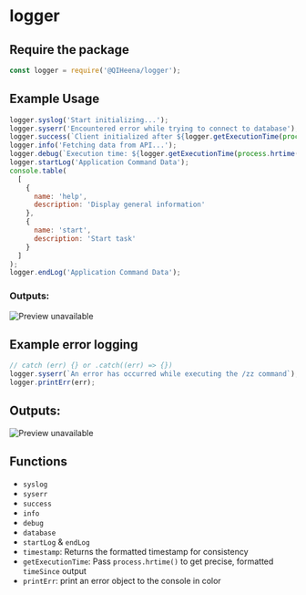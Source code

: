 # logger

## Require the package
```js
const logger = require('@QIHeena/logger');
```

## Example Usage
```js
logger.syslog('Start initializing...');
logger.syserr('Encountered error while trying to connect to database');
logger.success(`Client initialized after ${logger.getExecutionTime(process.hrtime())}`);
logger.info('Fetching data from API...');
logger.debug(`Execution time: ${logger.getExecutionTime(process.hrtime())}`);
logger.startLog('Application Command Data');
console.table(
  [
    {
      name: 'help',
      description: 'Display general information'
    },
    {
      name: 'start',
      description: 'Start task'
    }
  ]
);
logger.endLog('Application Command Data');
```

### Outputs:
![](https://i.postimg.cc/BZLdKP0N/Windows-Terminal-5-KQj-Dfpp-KR.png "Preview unavailable")

## Example error logging
```js
// catch (err) {} or .catch((err) => {})
logger.syserr(`An error has occurred while executing the /zz command`);
logger.printErr(err);
```

## Outputs:
![](https://i.postimg.cc/L5X4mf77/Code-8-Qs-Tu-WF23-Z.png "Preview unavailable")

## Functions
- `syslog`
- `syserr`
- `success`
- `info`
- `debug`
- `database`
- `startLog` & `endLog`
- `timestamp`: Returns the formatted timestamp for consistency
- `getExecutionTime`: Pass `process.hrtime()` to get precise, formatted `timeSince` output
- `printErr`: print an error object to the console in color